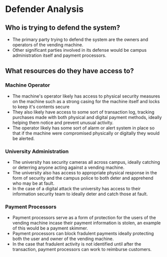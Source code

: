 # Defender Analysis

## Who is trying to defend the system?
- The primary party trying to defend the system are the owners and operators of the vending machine.
- Other significant parties involved in its defense would be campus administration itself and payment processors.

## What resources do they have access to?

### Machine Operator
- The machine's operator likely has access to physical security measures on the machine such as a strong casing for the machine itself and locks to keep it's contents secure
- They also likely have access to some sort of transaction log, tracking purchases made with both physical and digital payment methods, ideally helping them notice and prevent unusual activity.
- The operator likely has some sort of alarm or alert system in place so that if the machine were compromised physically or digitally they would be alerted.

### University Administration
- The university has security cameras all across campus, ideally catching or deterring anyone acting against a vending machine.
- The university also has access to appropriate physical response in the form of security and the campus police to both deter and apprehend who may be at fault.
- In the case of a digital attack the university has access to their information security team to ideally deter and catch those at fault.

### Payment Processors 
- Payment processors serve as a form of protection for the users of the vending machine incase their payment information is stolen, an example of this would be a payment skimmer.
- Payment processors can block fradulent payments ideally protecting both the user and owner of the vending machine.
- In the case that fradulent activity is not identified until after the transaction, payment processors can work to reimburse customers.
